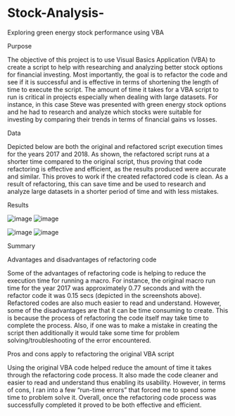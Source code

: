 # Stock-Analysis-
Exploring green energy stock performance using VBA

Purpose

The objective of this project is to use Visual Basics Application (VBA) to create a script to help with researching and analyzing better stock options for financial investing. Most importantly, the goal is to refactor the code and see if it is successful and is effective in terms of shortening the length of time to execute the script. The amount of time it takes for a VBA script to run is critical in projects especially when dealing with large datasets. For instance, in this case Steve was presented with green energy stock options and he had to research and analyze which stocks were suitable for investing by comparing their trends in terms of financial gains vs losses. 

Data

Depicted below are both the original and refactored script execution times for the years 2017 and 2018. As shown, the refactored script runs at a shorter time compared to the original script, thus proving that code refactoring is effective and efficient, as the results produced were accurate and similar. This proves to work if the created refactored code is clean. As a result of refactoring, this can save time and be used to research and analyze large datasets in a shorter period of time and with less mistakes. 

Results

![image](https://user-images.githubusercontent.com/89875689/136295652-18639096-5247-4d1a-9feb-766a5d2067d9.png)
![image](https://user-images.githubusercontent.com/89875689/136295672-5f17b591-c6ab-4e10-935d-41ee1a95633d.png)

![image](https://user-images.githubusercontent.com/89875689/136295685-a14e95ec-6b23-4238-84e5-494e411cbdb5.png)
![image](https://user-images.githubusercontent.com/89875689/136295693-c33eafef-4699-43ad-9c24-a4e7acd161ed.png)

  
  
Summary

Advantages and disadvantages of refactoring code

Some of the advantages of refactoring code is helping to reduce the execution time for running a macro. For instance, the original macro run time for the year 2017 was approximately 0.77 seconds and with the refactor code it was 0.15 secs (depicted in the screenshots above). Refactored codes are also much easier to read and understand. However, some of the disadvantages are that it can be time consuming to create. This is because the process of refactoring the code itself may take time to complete the process. Also, if one was to make a mistake in creating the script then additionally it would take some time for problem solving/troubleshooting of the error encountered.


Pros and cons apply to refactoring the original VBA script

Using the original VBA code helped reduce the amount of time it takes through the refactoring code process. It also made the code cleaner and easier to read and understand thus enabling its usability. However, in terms of cons, I ran into a few “run-time errors” that forced me to spend some time to problem solve it. Overall, once the refactoring code process was successfully completed it proved to be both effective and efficient.
